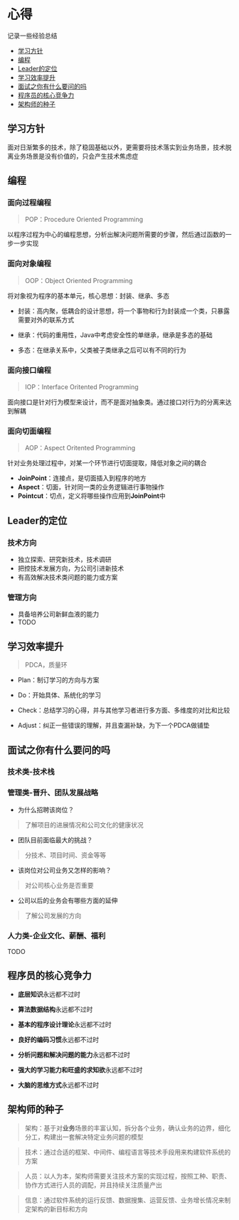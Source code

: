 # 心得

记录一些经验总结

- [学习方针](#policy)
- [编程](#coding)
- [Leader的定位](#leader)
- [学习效率提升](#learning_effect)
- [面试之你有什么要问的吗](#face_question)
- [程序员的核心竞争力](#competitive_power)
- [架构师的种子](#framework)


## <a id="policy">学习方针</a>

面对日渐繁多的技术，除了稳固基础以外，更需要将技术落实到业务场景，技术脱离业务场景是没有价值的，只会产生技术焦虑症

## <a id="coding">编程</a>

### 面向过程编程

> POP：Procedure Oriented Programming

以程序过程为中心的编程思想，分析出解决问题所需要的步骤，然后通过函数的一步一步实现

### 面向对象编程

>OOP：Object Oriented Programming

将对象视为程序的基本单元，核心思想：封装、继承、多态

- 封装：高内聚，低耦合的设计思想，将一个事物和行为封装成一个类，只暴露需要对外的联系方式

- 继承：代码的重用性，Java中考虑安全性的单继承，继承是多态的基础

- 多态：在继承关系中，父类被子类继承之后可以有不同的行为

### 面向接口编程

> IOP：Interface Oritented Programming

面向接口是针对行为模型来设计，而不是面对抽象类。通过接口对行为的分离来达到解耦

### 面向切面编程

> AOP：Aspect Oritented Programming

针对业务处理过程中，对某一个环节进行切面提取，降低对象之间的耦合

- **JoinPoint**：连接点，是切面插入到程序的地方
- **Aspect**：切面，针对同一类的业务逻辑进行事物操作
- **Pointcut**：切点，定义将哪些操作应用到**JoinPoint**中

## <a id="leader">Leader的定位</a>

### 技术方向

- 独立探索、研究新技术，技术调研
- 把控技术发展方向，为公司引进新技术
- 有高效解决技术类问题的能力或方案

### 管理方向

- 具备培养公司新鲜血液的能力
- TODO

## <a id="learning_effect">学习效率提升</a>

> PDCA，质量环

- Plan：制订学习的方向与方案

- Do：开始具体、系统化的学习

- Check：总结学习的心得，并与其他学习者进行多方面、多维度的对比和比较

- Adjust：纠正一些错误的理解，并且查漏补缺，为下一个PDCA做铺垫


## <a id="face_question">面试之你有什么要问的吗</a>

### 技术类-技术栈


### 管理类-晋升、团队发展战略

- 为什么招聘该岗位？

> 了解项目的进展情况和公司文化的健康状况

- 团队目前面临最大的挑战？

> 分技术、项目时间、资金等等

- 该岗位对公司业务又怎样的影响？

> 对公司核心业务是否重要

- 公司以后的业务会有哪些方面的延伸

> 了解公司发展的方向

### 人力类-企业文化、薪酬、福利

TODO

## <a id="competitive_power">程序员的核心竞争力</a>

- **底层知识**永远都不过时

- **算法数据结构**永远都不过时

- **基本的程序设计理论**永远都不过时

- **良好的编码习惯**永远都不过时

- **分析问题和解决问题的能力**永远都不过时

- **强大的学习能力和旺盛的求知欲**永远都不过时

- **大脑的思维方式**永远都不过时

## <a id="framework">架构师的种子<a/>

> 架构：基于对**业务**场景的丰富认知，拆分各个业务，确认业务的边界，细化分工，构建出一套解决特定业务问题的模型

> 技术：通过合适的框架、中间件、编程语言等技术手段用来构建软件系统的方案

> 人员：以人为本，架构师需要关注技术方案的实现过程，按照工种、职责、协作方式进行人员的调配，并且持续关注质量产出

> 信息：通过软件系统的运行反馈、数据搜集、运营反馈、业务增长情况来制定架构的新目标和方向